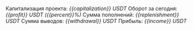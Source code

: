 Капитализация проекта: _{{capitalization}} USDT_
Оборот за сегодня: _{{profit}} USDT ({{percent}}%)_
Сумма пополнений: _{{replenishment}} USDT_
Сумма выводов: _{{withdrawal}} USDT_
Прибыль: _{{income}} USDT_